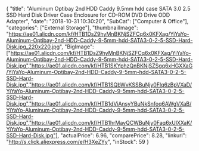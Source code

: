 {
	"title": "Aluminum Optibay 2nd HDD Caddy 9.5mm hdd case SATA 3.0 2.5  SSD Hard Disk Driver Case Enclosure for CD-ROM DVD Drive ODD Adapter",
	"date": "2018-10-31 10:30:20",
	"SubCat": ["Computer & Office"],
	"categories": ["External Storage"],
	"thumbnailImage": "https://ae01.alicdn.com/kf/HTB1DsZ9hyMnBKNjSZFCq6x0KFXag/YiYaYo-Aluminum-Optibay-2nd-HDD-Caddy-9-5mm-hdd-SATA3-0-2-5-SSD-Hard-Disk.jpg_220x220.jpg",
	"BigImage": ["https://ae01.alicdn.com/kf/HTB1DsZ9hyMnBKNjSZFCq6x0KFXag/YiYaYo-Aluminum-Optibay-2nd-HDD-Caddy-9-5mm-hdd-SATA3-0-2-5-SSD-Hard-Disk.jpg","https://ae01.alicdn.com/kf/HTB1SKYphzQnBKNjSZSgq6xHGXXaG/YiYaYo-Aluminum-Optibay-2nd-HDD-Caddy-9-5mm-hdd-SATA3-0-2-5-SSD-Hard-Disk.jpg","https://ae01.alicdn.com/kf/HTB1SQbWvKSSBuNjy0Flq6zBpVXaD/YiYaYo-Aluminum-Optibay-2nd-HDD-Caddy-9-5mm-hdd-SATA3-0-2-5-SSD-Hard-Disk.jpg","https://ae01.alicdn.com/kf/HTB1dViAnsyYBuNkSnfoq6AWgVXaB/YiYaYo-Aluminum-Optibay-2nd-HDD-Caddy-9-5mm-hdd-SATA3-0-2-5-SSD-Hard-Disk.jpg","https://ae01.alicdn.com/kf/HTB1hrMavQCWBuNjy0Faq6xUlXXaK/YiYaYo-Aluminum-Optibay-2nd-HDD-Caddy-9-5mm-hdd-SATA3-0-2-5-SSD-Hard-Disk.jpg"],
	"actualPrice": 6.96,
	"comparePrice": 8.28,
	"linkurl": "http://s.click.aliexpress.com/e/H3XeZYy",
	"inStock": 59
}
